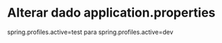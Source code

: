 # Alterar dado application.properties 

spring.profiles.active=test para spring.profiles.active=dev
